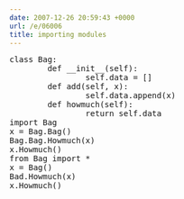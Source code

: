 ```yaml
---
date: 2007-12-26 20:59:43 +0000
url: /e/06006
title: importing modules
---
```


<html>
<pre>
class Bag:
        def __init__(self):
                self.data = []
        def add(self, x):
                self.data.append(x)
        def howmuch(self):
                return self.data
import Bag
x = Bag.Bag()
Bag.Bag.Howmuch(x)
x.Howmuch()
from Bag import *
x = Bag()
Bad.Howmuch(x)
x.Howmuch()
</pre>
</html>
